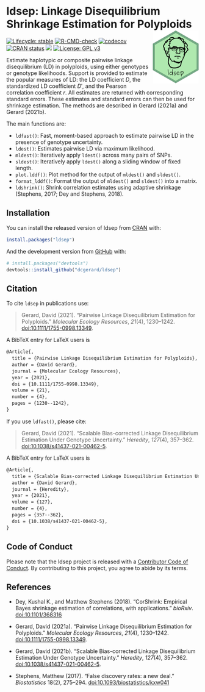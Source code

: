 
<!-- README.md is generated from README.Rmd. Please edit that file -->

# ldsep: Linkage Disequilibrium Shrinkage Estimation for Polyploids <a href='https://dcgerard.github.io/ldsep/'><img src='man/figures/logo.png' align="right" height="138" /></a>

<!-- badges: start -->

[![Lifecycle:
stable](https://img.shields.io/badge/lifecycle-stable-brightgreen.svg)](https://lifecycle.r-lib.org/articles/stages.html)
[![R-CMD-check](https://github.com/dcgerard/ldsep/actions/workflows/R-CMD-check.yaml/badge.svg)](https://github.com/dcgerard/ldsep/actions/workflows/R-CMD-check.yaml)
[![codecov](https://codecov.io/gh/dcgerard/ldsep/branch/master/graph/badge.svg?token=J3ZRB8PAHY)](https://app.codecov.io/gh/dcgerard/ldsep)
[![CRAN
status](https://www.r-pkg.org/badges/version/ldsep)](https://CRAN.R-project.org/package=ldsep)
[![](http://cranlogs.r-pkg.org/badges/grand-total/ldsep)](https://cran.r-project.org/package=ldsep)
[![License: GPL
v3](https://img.shields.io/badge/License-GPL%20v3-blue.svg)](https://www.gnu.org/licenses/gpl-3.0)
<!-- badges: end -->

Estimate haplotypic or composite pairwise linkage disequilibrium (LD) in
polyploids, using either genotypes or genotype likelihoods. Support is
provided to estimate the popular measures of LD: the LD coefficient $D$,
the standardized LD coefficient $D'$, and the Pearson correlation
coefficient $r$. All estimates are returned with corresponding standard
errors. These estimates and standard errors can then be used for
shrinkage estimation. The methods are described in Gerard (2021a) and
Gerard (2021b).

The main functions are:

- `ldfast()`: Fast, moment-based approach to estimate pairwise LD in the
  presence of genotype uncertainty.
- `ldest()`: Estimates pairwise LD via maximum likelihood.
- `mldest()`: Iteratively apply `ldest()` across many pairs of SNPs.
- `sldest()`: Iteratively apply `ldest()` along a sliding window of
  fixed length.
- `plot.lddf()`: Plot method for the output of `mldest()` and
  `sldest()`.
- `format_lddf()`: Format the output of `mldest()` and `sldest()` into a
  matrix.
- `ldshrink()`: Shrink correlation estimates using adaptive shrinkage
  (Stephens, 2017; Dey and Stephens, 2018).

## Installation

You can install the released version of ldsep from
[CRAN](https://cran.r-project.org/package=ldsep) with:

``` r
install.packages("ldsep")
```

And the development version from
[GitHub](https://github.com/dcgerard/ldsep) with:

``` r
# install.packages("devtools")
devtools::install_github("dcgerard/ldsep")
```

## Citation

To cite `ldsep` in publications use:

> Gerard, David (2021). “Pairwise Linkage Disequilibrium Estimation for
> Polyploids.” *Molecular Ecology Resources*, *21*(4), 1230–1242.
> [doi:10.1111/1755-0998.13349](https://doi.org/10.1111/1755-0998.13349).

A BibTeX entry for LaTeX users is

``` tex
@Article{,
  title = {Pairwise Linkage Disequilibrium Estimation for Polyploids},
  author = {David Gerard},
  journal = {Molecular Ecology Resources},
  year = {2021},
  doi = {10.1111/1755-0998.13349},
  volume = {21},
  number = {4},
  pages = {1230--1242},
}
```

If you use `ldfast()`, please cite:

> Gerard, David (2021). “Scalable Bias-corrected Linkage Disequilibrium
> Estimation Under Genotype Uncertainty.” *Heredity*, *127*(4), 357–362.
> [doi:10.1038/s41437-021-00462-5](https://doi.org/10.1038/s41437-021-00462-5).

A BibTeX entry for LaTeX users is

``` tex
@Article{,
  title = {Scalable Bias-corrected Linkage Disequilibrium Estimation Under Genotype Uncertainty},
  author = {David Gerard},
  journal = {Heredity},
  year = {2021},
  volume = {127},
  number = {4},
  pages = {357--362},
  doi = {10.1038/s41437-021-00462-5},
}
```

## Code of Conduct

Please note that the ldsep project is released with a [Contributor Code
of
Conduct](https://contributor-covenant.org/version/2/0/CODE_OF_CONDUCT.html).
By contributing to this project, you agree to abide by its terms.

## References

- Dey, Kushal K., and Matthew Stephens (2018). “CorShrink: Empirical
  Bayes shrinkage estimation of correlations, with applications.”
  *bioRxiv*. [doi:10.1101/368316](https://doi.org/10.1101/368316)

- Gerard, David (2021a). “Pairwise Linkage Disequilibrium Estimation for
  Polyploids.” *Molecular Ecology Resources*, *21*(4), 1230–1242.
  [doi:10.1111/1755-0998.13349](https://doi.org/10.1111/1755-0998.13349).

- Gerard, David (2021b). “Scalable Bias-corrected Linkage Disequilibrium
  Estimation Under Genotype Uncertainty.” *Heredity*, *127*(4), 357–362.
  [doi:10.1038/s41437-021-00462-5](https://doi.org/10.1038/s41437-021-00462-5).

- Stephens, Matthew (2017). “False discovery rates: a new deal.”
  *Biostatistics* 18(2), 275–294.
  [doi:10.1093/biostatistics/kxw041](https://doi.org/10.1093/biostatistics/kxw041)
